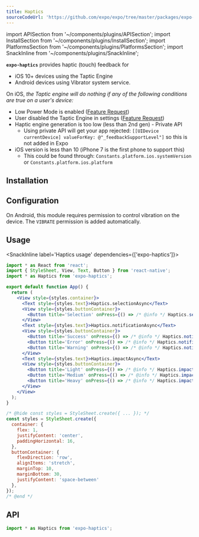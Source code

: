 ```yaml
---
title: Haptics
sourceCodeUrl: 'https://github.com/expo/expo/tree/master/packages/expo-haptics'
---
```


import APISection from '~/components/plugins/APISection';
import InstallSection from '~/components/plugins/InstallSection';
import PlatformsSection from '~/components/plugins/PlatformsSection';
import SnackInline from '~/components/plugins/SnackInline';

**`expo-haptics`** provides haptic (touch) feedback for

- iOS 10+ devices using the Taptic Engine
- Android devices using Vibrator system service.

On iOS, _the Taptic engine will do nothing if any of the following conditions are true on a user's device:_

- Low Power Mode is enabled ([Feature Request](https://expo.canny.io/feature-requests/p/expose-low-power-mode-ios-battery-saver-android))
- User disabled the Taptic Engine in settings ([Feature Request](https://expo.canny.io/feature-requests/p/react-native-settings))
- Haptic engine generation is too low (less than 2nd gen) - Private API
  - Using private API will get your app rejected: `[[UIDevice currentDevice] valueForKey: @"_feedbackSupportLevel"]` so this is not added in Expo
- iOS version is less than 10 (iPhone 7 is the first phone to support this)
  - This could be found through: `Constants.platform.ios.systemVersion` or `Constants.platform.ios.platform`

<PlatformsSection android emulator ios simulator />

## Installation

<InstallSection packageName="expo-haptics" />

## Configuration

On Android, this module requires permission to control vibration on the device. The `VIBRATE` permission is added automatically.

## Usage

<SnackInline label='Haptics usage' dependencies={['expo-haptics']}>

```jsx
import * as React from 'react';
import { StyleSheet, View, Text, Button } from 'react-native';
import * as Haptics from 'expo-haptics';

export default function App() {
  return (
    <View style={styles.container}>
      <Text style={styles.text}>Haptics.selectionAsync</Text>
      <View style={styles.buttonContainer}>
        <Button title='Selection' onPress={() => /* @info */ Haptics.selectionAsync() /* @end */} />
      </View>
      <Text style={styles.text}>Haptics.notificationAsync</Text>
      <View style={styles.buttonContainer}>
        <Button title='Success' onPress={() => /* @info */ Haptics.notificationAsync(Haptics.NotificationFeedbackType.Success) /* @end */} />
        <Button title='Error' onPress={() => /* @info */ Haptics.notificationAsync(Haptics.NotificationFeedbackType.Error) /* @end */} />
        <Button title='Warning' onPress={() => /* @info */ Haptics.notificationAsync(Haptics.NotificationFeedbackType.Warning) /* @end */} />
      </View>
      <Text style={styles.text}>Haptics.impactAsync</Text>
      <View style={styles.buttonContainer}>
        <Button title='Light' onPress={() => /* @info */ Haptics.impactAsync(Haptics.ImpactFeedbackStyle.Light) /* @end */} />
        <Button title='Medium' onPress={() => /* @info */ Haptics.impactAsync(Haptics.ImpactFeedbackStyle.Medium) /* @end */} />
        <Button title='Heavy' onPress={() => /* @info */ Haptics.impactAsync(Haptics.ImpactFeedbackStyle.Heavy) /* @end */} />
      </View>
    </View>
  );
}

/* @hide const styles = StyleSheet.create({ ... }); */
const styles = StyleSheet.create({
  container: {
    flex: 1,
    justifyContent: 'center',
    paddingHorizontal: 16,
  },
  buttonContainer: {
    flexDirection: 'row',
    alignItems: 'stretch',
    marginTop: 10,
    marginBottom: 30,
    justifyContent: 'space-between'
  },
});
/* @end */
```

</SnackInline>

## API

```js
import * as Haptics from 'expo-haptics';
```

<APISection packageName="expo-haptics" apiName="Haptics" />